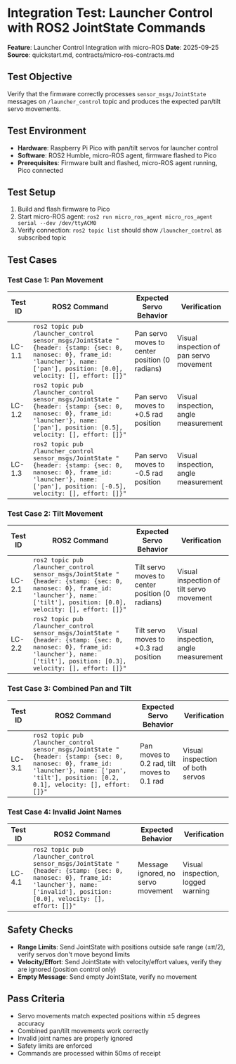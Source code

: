 # Integration Test: Launcher Control with ROS2 JointState Commands

**Feature**: Launcher Control Integration with micro-ROS
**Date**: 2025-09-25
**Source**: quickstart.md, contracts/micro-ros-contracts.md

## Test Objective

Verify that the firmware correctly processes `sensor_msgs/JointState` messages on `/launcher_control` topic and produces the expected pan/tilt servo movements.

## Test Environment

- **Hardware**: Raspberry Pi Pico with pan/tilt servos for launcher control
- **Software**: ROS2 Humble, micro-ROS agent, firmware flashed to Pico
- **Prerequisites**: Firmware built and flashed, micro-ROS agent running, Pico connected

## Test Setup

1. Build and flash firmware to Pico
2. Start micro-ROS agent: `ros2 run micro_ros_agent micro_ros_agent serial --dev /dev/ttyACM0`
3. Verify connection: `ros2 topic list` should show `/launcher_control` as subscribed topic

## Test Cases

### Test Case 1: Pan Movement

| Test ID | ROS2 Command                                                                                                                                                                         | Expected Servo Behavior                        | Verification                            |
| ------- | ------------------------------------------------------------------------------------------------------------------------------------------------------------------------------------ | ---------------------------------------------- | --------------------------------------- |
| LC-1.1  | `ros2 topic pub /launcher_control sensor_msgs/JointState "{header: {stamp: {sec: 0, nanosec: 0}, frame_id: 'launcher'}, name: ['pan'], position: [0.0], velocity: [], effort: []}"`  | Pan servo moves to center position (0 radians) | Visual inspection of pan servo movement |
| LC-1.2  | `ros2 topic pub /launcher_control sensor_msgs/JointState "{header: {stamp: {sec: 0, nanosec: 0}, frame_id: 'launcher'}, name: ['pan'], position: [0.5], velocity: [], effort: []}"`  | Pan servo moves to +0.5 rad position           | Visual inspection, angle measurement    |
| LC-1.3  | `ros2 topic pub /launcher_control sensor_msgs/JointState "{header: {stamp: {sec: 0, nanosec: 0}, frame_id: 'launcher'}, name: ['pan'], position: [-0.5], velocity: [], effort: []}"` | Pan servo moves to -0.5 rad position           | Visual inspection, angle measurement    |

### Test Case 2: Tilt Movement

| Test ID | ROS2 Command                                                                                                                                                                         | Expected Servo Behavior                         | Verification                             |
| ------- | ------------------------------------------------------------------------------------------------------------------------------------------------------------------------------------ | ----------------------------------------------- | ---------------------------------------- |
| LC-2.1  | `ros2 topic pub /launcher_control sensor_msgs/JointState "{header: {stamp: {sec: 0, nanosec: 0}, frame_id: 'launcher'}, name: ['tilt'], position: [0.0], velocity: [], effort: []}"` | Tilt servo moves to center position (0 radians) | Visual inspection of tilt servo movement |
| LC-2.2  | `ros2 topic pub /launcher_control sensor_msgs/JointState "{header: {stamp: {sec: 0, nanosec: 0}, frame_id: 'launcher'}, name: ['tilt'], position: [0.3], velocity: [], effort: []}"` | Tilt servo moves to +0.3 rad position           | Visual inspection, angle measurement     |

### Test Case 3: Combined Pan and Tilt

| Test ID | ROS2 Command                                                                                                                                                                                     | Expected Servo Behavior                     | Verification                     |
| ------- | ------------------------------------------------------------------------------------------------------------------------------------------------------------------------------------------------ | ------------------------------------------- | -------------------------------- |
| LC-3.1  | `ros2 topic pub /launcher_control sensor_msgs/JointState "{header: {stamp: {sec: 0, nanosec: 0}, frame_id: 'launcher'}, name: ['pan', 'tilt'], position: [0.2, 0.1], velocity: [], effort: []}"` | Pan moves to 0.2 rad, tilt moves to 0.1 rad | Visual inspection of both servos |

### Test Case 4: Invalid Joint Names

| Test ID | ROS2 Command                                                                                                                                                                            | Expected Behavior                  | Verification                      |
| ------- | --------------------------------------------------------------------------------------------------------------------------------------------------------------------------------------- | ---------------------------------- | --------------------------------- |
| LC-4.1  | `ros2 topic pub /launcher_control sensor_msgs/JointState "{header: {stamp: {sec: 0, nanosec: 0}, frame_id: 'launcher'}, name: ['invalid'], position: [0.0], velocity: [], effort: []}"` | Message ignored, no servo movement | Visual inspection, logged warning |

## Safety Checks

- **Range Limits**: Send JointState with positions outside safe range (±π/2), verify servos don't move beyond limits
- **Velocity/Effort**: Send JointState with velocity/effort values, verify they are ignored (position control only)
- **Empty Message**: Send empty JointState, verify no movement

## Pass Criteria

- Servo movements match expected positions within ±5 degrees accuracy
- Combined pan/tilt movements work correctly
- Invalid joint names are properly ignored
- Safety limits are enforced
- Commands are processed within 50ms of receipt
